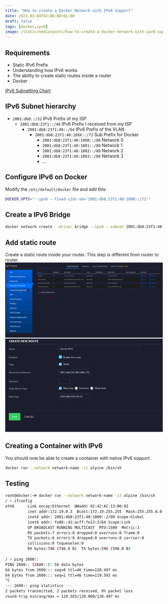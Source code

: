 ```yaml
---
title: "How to create a Docker Network with IPv6 Support"
date: 2023-03-04T02:00:00+01:00
draft: false
tags: [docker,ipv6]
image: /static/media/posts/how-to-create-a-docker-network-with-ipv6-support/fejuz-q6j5mSRpi50-unsplash.jpg
---
```


## Requirements
- Static IPv6 Prefix
- Understanding how IPv6 works
- The ability to create static routes inside a router
- Docker

[IPv6 Subnetting Chart](https://www.ripe.net/about-us/press-centre/ipv6-chart_2015.pdf)

## IPv6 Subnet hierarchy
- `2001:db8::/32` IPv6 Prefix of my ISP
    - `2001:db8:23f1::/48` IPv6 Prefix I received from my ISP
        - `2001:db8:23f1:40::/64` IPv6 Prefix of the VLAN
            - `2001:db8:23f1:40:10XX::/72` Sub Prefix for Docker
                - `2001:db8:23f1:40:1000::/80` Network 0
                - `2001:db8:23f1:40:1001::/80` Network 1
                - `2001:db8:23f1:40:1002::/80` Network 2
                - `2001:db8:23f1:40:1003::/80` Network 3
                - ...

## Configure IPv6 on Docker
Modify the `/etc/default/docker` file and add this:
```bash
DOCKER_OPTS="--ipv6 --fixed-cidr-v6='2001:db8:23f1:40:1000::/72'"
```
## Create a IPv6 Bridge
```bash
docker network create --driver bridge --ipv6 --subnet 2001:db8:23f1:40:1000::/80 network-name
```
## Add static route
Create a static route inside your router. This step is different from router to router.
![](/static/media/posts/how-to-create-a-docker-network-with-ipv6-support/static-route-1.png) 
![](/static/media/posts/how-to-create-a-docker-network-with-ipv6-support/static-route-2.png)

## Creating a Container with IPv6
You should now be able to create a container with native IPv6 support.
```bash
docker run --network network-name -it alpine /bin/sh 
```

## Testing
```bash
root@docker:~# docker run --network network-name -it alpine /bin/sh
/ > ifconfig
eth0      Link encap:Ethernet  HWaddr 02:42:AC:13:00:03  
          inet addr:172.19.0.3  Bcast:172.19.255.255  Mask:255.255.0.0
          inet6 addr: 2001:db8:23f1:40:1000::2/80 Scope:Global
          inet6 addr: fe80::42:acff:fe13:3/64 Scope:Link
          UP BROADCAST RUNNING MULTICAST  MTU:1500  Metric:1
          RX packets:7 errors:0 dropped:0 overruns:0 frame:0
          TX packets:6 errors:0 dropped:0 overruns:0 carrier:0
          collisions:0 txqueuelen:0 
          RX bytes:746 (746.0 B)  TX bytes:596 (596.0 B)

/ > ping 2600::
PING 2600:: (2600::): 56 data bytes
64 bytes from 2600::: seq=0 ttl=46 time=120.497 ms
64 bytes from 2600::: seq=1 ttl=46 time=119.503 ms
^C
--- 2600:: ping statistics ---
2 packets transmitted, 2 packets received, 0% packet loss
round-trip min/avg/max = 119.503/120.000/120.497 ms
```
